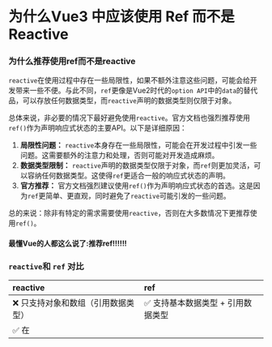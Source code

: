 # 为什么Vue3 中应该使用 Ref 而不是 Reactive

### **为什么推荐使用ref而不是reactive**

`reactive`在使用过程中存在一些局限性，如果不额外注意这些问题，可能会给开发带来一些不便。与此不同，`ref`更像是Vue2时代的`option API`中的`data`的替代品，可以存放任何数据类型，而`reactive`声明的数据类型则仅限于对象。

总体来说，非必要的情况下最好避免使用`reactive`。官方文档也强烈推荐使用`ref()`作为声明响应式状态的主要API。以下是详细原因：

1. **局限性问题：** `reactive`本身存在一些局限性，可能会在开发过程中引发一些问题。这需要额外的注意力和处理，否则可能对开发造成麻烦。
2. **数据类型限制：** `reactive`声明的数据类型仅限于对象，而`ref`则更加灵活，可以容纳任何数据类型。这使得`ref`更适合一般的响应式状态的声明。
3. **官方推荐：** 官方文档强烈建议使用`ref()`作为声明响应式状态的首选。这是因为`ref`更简单、更直观，同时避免了`reactive`可能引发的一些问题。

总的来说：除非有特定的需求需要使用`reactive`，否则在大多数情况下更推荐使用`ref()`。

#### **最懂Vue的人都这么说了:推荐ref!!!!!!**



### **`reactive`和 `ref` 对比**

| reactive                                 | ref                                                          |
| :--------------------------------------- | :----------------------------------------------------------- |
| ❌ 只支持对象和数组（引用数据类型）       | ✅ 支持基本数据类型 + 引用数据类型                            |
| ✅ 在 <script> 和 <template> 中无差别使用 | ❌ 在 <script> 和 <template> 使用方式不同（在 ‘script’ 中要使用 .value） |
| ❌ 重新分配一个新对象会丢失响应性         | ✅ 重新分配一个新对象不会失去响应                             |
| 能直接访问属性                           | 需要使用 .value 访问属性                                     |
| ❌ 将对象传入函数时，失去响应             | ✅ 传入函数时，不会失去响应                                   |
| ❌ 解构时会丢失响应性，需使用 toRefs      | ❌ 解构对象时会丢失响应性，需使用 toRefs                      |

即：

- `ref` 用于将基本类型的数据和引用数据类型（对象）转换为响应式数据，通过 `.value` 访问和修改。
- `reactive` 用于将对象转换为响应式数据，可以直接访问和修改属性，适用于复杂的嵌套对象和数组。

## **01: `reactive` 有限的值类型**

#### **`reactive` 只能声明引用数据类型（对象）**

```js
let obj = reactive({
  name: '小明',
  age: 18
})
```

#### **`ref` 既能声明基本数据类型，也能声明对象和数组**

Vue 提供了 `ref()` 方法，允许我们创建可以使用**任何值类型**的响应式 `ref`。

```js
// 对象
const state = ref({})
// 数组
const state2 = ref([])
```

使用 `ref`，你可以灵活地声明基本数据类型、对象或数组，而不受像 `reactive` 那样只能处理引用数据类型的限制。这为开发提供了更大的灵活性，尤其是在处理不同类型的数据时。

## **02: `reactive` 使用不当会失去响应**

使用 `reactive` 时，如果不当使用，可能导致响应性失效，带来一些困扰。这可能让开发者在愉快编码的同时，突然发现某些操作失去了响应性，不明所以。因此，建议在不了解 `reactive` 失去响应的情况下慎用，而更推荐使用 `ref`。

### **1. 赋值给 `reactive` 一个整个对象或 `reactive` 对象**

##### **赋值一个普通对象**

```js
let state = reactive({ count: 0 })
// 这个赋值将导致 state 失去响应
state = { count: 1 }
```

##### **赋值一个 `reactive` 对象**

```vue
<template>
  {{ state }}
</template>    

<script setup>
const state = reactive({ count: 0 })
// 在 nextTick 异步方法中修改 state 的值
nextTick(() => {
  // 并不会触发修改 DOM ，说明失去响应了
  state = reactive({ count: 11 });
});
</script>
```

在 `nextTick` 中给 `state` 赋值一个 `reactive` 的响应式对象，但是 DOM 并没有更新。

**解决方法1：**

1. 不要直接整个对象替换，一个个属性赋值

```js
let state = reactive({ count: 0 })
// state = { count: 1 }
state.count = 1
```

2. 使用 `Object.assign`

```js
let state = reactive({ count: 0 })
// state = { count: 1 }，state 不会失去响应
state = Object.assign(state, { count: 1 })
```

3. 使用`ref`定义对象

```js
let state = ref({ count: 0 })
state.value = { count: 1 }
```





### **2.将 `reactive` 对象的属性赋值给变量（断开连接/深拷贝）**

这种操作类似于深拷贝，不再共享同一内存地址，而是只是字面量的赋值，对该变量的赋值不会影响原来对象的属性值。

```js
let state = reactive({ count: 0 })
// 赋值给 n，n 和 state.count 不再共享响应性连接
let n = state.count
// 不影响原始的 state
n++
console.log(state.count) // 0
```

**解决方法3：**

- 避免将`reactive`对象的属性赋值给变量



### 3.直接`reactive`对象解构时

直接结构会失去响应

```js
let state = reactive({ count: 0 })
// 普通解构，count 和 state.count 失去了响应性连接
let { count } = state
count++ // state.count 值依旧是 0
```

**解决方案：**

使用 `toRefs` 解构，解构后的属性是 `ref` 的响应式变量。

```js
const state = reactive({ count: 0 })
// 使用 toRefs 解构，后的属性为 ref 的响应式变量
let { count } = toRefs(state)
count.value++ // state.count 值改变为 1
```

---

### **建议：`ref` 一把梭**

推荐使用 `ref`，总结原因如下：

`reactive` 有限的值类型：只能声明引用数据类型（对象/数组）。

`reactive` 在一些情况下会失去响应，这可能导致数据回显失去响应（数据改了，DOM 没更新）。

```vue
<template>
  {{ state.a }}
  {{ state.b }}
  {{ state.c }}
</template>

<script>
let state = reactive({ a: 1, b: 2, c: 3 })
onMounted(() => {
  // 通过 AJAX 请求获取的数据，回显到 reactive，如果处理不好将导致变量失去响应
  // 回显失败，给响应式数据赋值一个普通对象
  state = { a: 11, b: 22, c: 333 }
  // 回显成功，一个个属性赋值
  state.a = 11
  state.b = 22
  state.c = 33
})
</script>
```

上面这个例子如果是使用 `ref` 进行声明，直接赋值即可，不需要将属性拆分一个个赋值。

使用 `ref` 替代 `reactive`：

```vue
<template>
  {{ state.a }}
  {{ state.b }}
  {{ state.c }}
</template>

<script>
let state = ref({ a: 1, b: 2, c: 3 })
onMounted(() => {
  // 回显成功
  state.value = { a: 11, b: 22, c: 333 }
})
</script>
```

- 给响应式对象的字面量赋一整个普通对象或 `reactive` 对象将导致 `reactive` 声明的响应式数据失去响应。





`ref` 适用范围更广，可声明基本数据类型和引用数据类型。

虽然使用 `ref` 声明的变量在读取和修改时都需要加 `.value` 小尾巴，但正因为有这个小尾巴，我们在 review 代码的时候就很清楚知道这是一个 `ref` 声明的响应式数据。



###### **`ref` 的 `.value` 好麻烦！**

`ref` 声明的响应式变量携带迷人的 `.value` 小尾巴，让我们一眼就能确定它是一个响应式变量。虽然使用 `ref` 声明的变量在读取和修改时都需要加 `.value` 小尾巴，但是正因为有这个小尾巴，我们在 review 代码的时候就很清楚知道这是一个 `ref` 声明的响应式数据。

可能有些人不喜欢这个迷人小尾巴，如果我能自动补全，阁下又如何应对？



#### **Volar 插件能自动补全 `.value`（强烈推荐！！！！！）**

推荐 `ref` 一把梭，但是 `ref` 又得到处 `.value`，那就交给插件来完成吧！

- `Volar` 自动补全 `.value`（不是默认开启，需要手动开启）



> `reactive` 重新赋值丢失响应是因为引用地址变了，被 `proxy` 代理的对象已经不是原来的那个，所以丢失响应了。其实 `ref` 也是一样的，当把 `.value` 那一层替换成另外一个有着 `.value` 的对象也会丢失响应。`ref` 定义的属性等价于 `reactive({ value: xxx })`。 另外，说使用 `Object.assign` 为什么可以更新模板： `Object.assign` 解释是这样的：如果目标对象与源对象具有相同的键（属性名），则目标对象中的属性将被源对象中的属性覆盖，后面的源对象的属性将类似地覆盖前面的源对象的同名属性。 那个解决方法里不用重新赋值，直接 `Object.assign(state, { count: 1 })` 即可，所以只要 `proxy` 代理的引用地址没变，就会一直存在响应性.